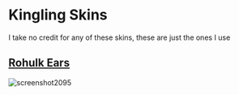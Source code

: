 # Kingling Skins
I take no credit for any of these skins, these are just the ones I use

## [Rohulk Ears](https://www.mediafire.com/file/cs6qhm2omvqujgk/Rohulk_4.0.osk/file)
![screenshot2095](https://github.com/osuKingling/kingling_skins/assets/120016208/f037d358-a8c7-46a5-9d62-238a5b3c6500)
